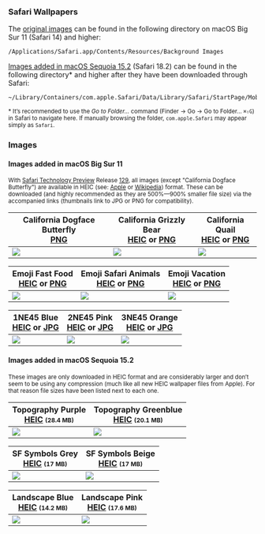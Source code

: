 ### Safari Wallpapers

The [original images](#images-added-in-macos-big-sur-11) can be found in the following directory on macOS Big Sur 11 (Safari 14) and higher:

    /Applications/Safari.app/Contents/Resources/Background Images

[Images added in macOS Sequoia 15.2](#images-added-in-macos-sequoia-15.2) (Safari 18.2) can be found in the following directory* and higher after they have been downloaded through Safari:

    ~/Library/Containers/com.apple.Safari/Data/Library/Safari/StartPage/MobileAssetBackgroundImages

<sup>\* It’s recommended to use the *Go to Folder…* command (Finder → Go → Go to Folder… `⌘⇧G`) in Safari to navigate here. If manually browsing the folder, `com.apple.Safari` may appear simply as `Safari`.</sup>

### Images

#### Images added in macOS Big Sur 11

<sup>With [Safari Technology Preview](https://developer.apple.com/safari/technology-preview/) Release [129](https://webkit.org/blog/11951/release-notes-for-safari-technology-preview-129/), all images (except "California Dogface Butterfly") are available in HEIC (see: [Apple](https://support.apple.com/HT207022) or [Wikipedia](http://wikipedia.org/wiki/High_Efficiency_Image_File_Format)) format. These can be downloaded (and highly recommended as they are 500%—900% smaller file size) via the accompanied links (thumbnails link to JPG or PNG for compatibility).</sup>

California Dogface Butterfly<br>[PNG](/images/Safari-Background_California-Dogface-Butterfly.661.png?raw=true) | California Grizzly Bear<br>[HEIC](/images/Safari-Background_California-Grizzly-Bear.497.heic?raw=true) or [PNG](/images/Safari-Background_California-Grizzly-Bear.497.png?raw=true) | California Quail<br>[HEIC](/images/Safari_Background_1NE45_Blue.449.heic?raw=true) or [PNG](/images/Safari-Background_California-Quail.602.png?raw=true)
--- | --- | ---
| [![](/images/thumbnails/Safari-Background_California-Dogface-Butterfly.661.jpg?raw=true)](/images/Safari-Background_California-Dogface-Butterfly.661.png?raw=true) | [![](/images/thumbnails/Safari-Background_California-Grizzly-Bear.497.jpg?raw=true)](/images/Safari-Background_California-Grizzly-Bear.497.png?raw=true) | [![](/images/thumbnails/Safari-Background_California-Quail.602.jpg?raw=true)](/images/Safari-Background_California-Quail.602.png?raw=true)

Emoji Fast Food<br>[HEIC](/images/Safari-Background_Emoji_Fast-Food.640.heic?raw=true) or [PNG](/images/Safari-Background_Emoji_Fast-Food.640.png?raw=true) | Emoji Safari Animals<br>[HEIC](/images/Safari-Background_Emoji_Safari-Animals.699.heic?raw=true) or [PNG](/images/Safari-Background_Emoji_Safari-Animals.699.png?raw=true) | Emoji Vacation<br>[HEIC](/images/Safari-Background_Emoji_Vacation.609.heic?raw=true) or [PNG](/images/Safari-Background_Emoji_Vacation.609.png?raw=true)
--- | --- | ---
| [![](/images/thumbnails/Safari-Background_Emoji_Fast-Food.640.jpg?raw=true)](/images/Safari-Background_Emoji_Fast-Food.640.png?raw=true) | [![](/images/thumbnails/Safari-Background_Emoji_Safari-Animals.699.jpg?raw=true)](/images/Safari-Background_Emoji_Safari-Animals.699.png?raw=true) | [![](/images/thumbnails/Safari-Background_Emoji_Vacation.609.jpg?raw=true)](/images/Safari-Background_Emoji_Vacation.609.png?raw=true) |

1NE45 Blue<br>[HEIC](/images/Safari_Background_1NE45_Blue.449.heic?raw=true) or [JPG](/images/Safari_Background_1NE45_Blue.449.jpg?raw=true) | 2NE45 Pink<br>[HEIC](/images/Safari_Background_2NE45_Pink.526.heic?raw=true) or [JPG](/images/Safari_Background_2NE45_Pink.526.jpg?raw=true) | 3NE45 Orange<br>[HEIC](/images/Safari_Background_3NE45_Orange.653.heic?raw=true) or [JPG](/images/Safari_Background_3NE45_Orange.653.jpg?raw=true)
--- | --- | ---
| [![](/images/thumbnails/Safari_Background_1NE45_Blue.449.jpg?raw=true)](/images/Safari_Background_1NE45_Blue.449.jpg?raw=true) | [![](/images/thumbnails/Safari_Background_2NE45_Pink.526.jpg?raw=true)](/images/Safari_Background_2NE45_Pink.526.jpg?raw=true) | [![](/images/thumbnails/Safari_Background_3NE45_Orange.653.jpg?raw=true)](/images/Safari_Background_3NE45_Orange.653.jpg?raw=true) |

#### Images added in macOS Sequoia 15.2

<sup>These images are only downloaded in HEIC format and are considerably larger and don’t seem to be using any compression (much like all new HEIC wallpaper files from Apple). For that reason file sizes have been listed next to each one.
</sup>

| Topography Purple<br>[HEIC](/images/MobileAssetBackgroundImages/2024_01_TOPOGRAPHY_PURPLE.heic?raw=true) <span style="font-size: 75%">(28.4 MB)</span> | Topography Greenblue<br>[HEIC](/images/MobileAssetBackgroundImages/2024_02_TOPOGRAPHY_GREENBLUE.heic?raw=true) <span style="font-size: 75%">(20.1 MB)</span> |
| --- | --- |
| [![](/images/MobileAssetBackgroundImageThumbnails/2024_01_TOPOGRAPHY_PURPLE.heic?raw=true)](/images/MobileAssetBackgroundImages/2024_01_TOPOGRAPHY_PURPLE.heic?raw=true) | [![](/images/MobileAssetBackgroundImageThumbnails/2024_02_TOPOGRAPHY_GREENBLUE.heic?raw=true)](/images/MobileAssetBackgroundImages/2024_02_TOPOGRAPHY_GREENBLUE.heic?raw=true) |


| SF Symbols Grey<br>[HEIC](/images/MobileAssetBackgroundImages/2024_03_SFSYMBOLS_GREY.heic?raw=true) <span style="font-size: 75%">(17 MB)</span> | SF Symbols Beige<br>[HEIC](/images/MobileAssetBackgroundImages/2024_04_SFSYMBOLS_BEIGE.heic?raw=true) <span style="font-size: 75%">(17 MB)</span> |
| --- | --- |
| [![](/images/MobileAssetBackgroundImageThumbnails/2024_03_SFSYMBOLS_GREY.heic?raw=true)](/images/MobileAssetBackgroundImages/2024_03_SFSYMBOLS_GREY.heic?raw=true) | [![](/images/MobileAssetBackgroundImageThumbnails/2024_04_SFSYMBOLS_BEIGE.heic?raw=true)](/images/MobileAssetBackgroundImages/2024_04_SFSYMBOLS_BEIGE.heic?raw=true) |

| Landscape Blue<br>[HEIC](/images/MobileAssetBackgroundImages/2024_05_LANDSCAPE_BLUE.heic?raw=true) <span style="font-size: 75%">(14.2 MB)</span> | Landscape Pink<br>[HEIC](/images/MobileAssetBackgroundImages/2024_06_LANDSCAPE_PINK.heic?raw=true) <span style="font-size: 75%">(17.6 MB)</span> |
| --- | --- |
| [![](/images/MobileAssetBackgroundImageThumbnails/2024_05_LANDSCAPE_BLUE.heic?raw=true)](/images/MobileAssetBackgroundImages/2024_05_LANDSCAPE_BLUE.heic?raw=true) | [![](/images/MobileAssetBackgroundImageThumbnails/2024_06_LANDSCAPE_PINK.heic?raw=true)](/images/MobileAssetBackgroundImages/2024_06_LANDSCAPE_PINK.heic?raw=true) |
